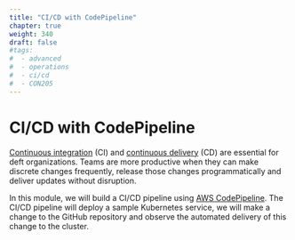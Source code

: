 ```yaml
---
title: "CI/CD with CodePipeline"
chapter: true
weight: 340
draft: false
#tags:
#  - advanced
#  - operations
#  - ci/cd
#  - CON205
---
```


# CI/CD with CodePipeline

[Continuous integration](https://aws.amazon.com/devops/continuous-integration/) (CI) and [continuous delivery](https://aws.amazon.com/devops/continuous-delivery/) (CD)
are essential for deft organizations. Teams are more productive when they can make discrete changes frequently, release those changes programmatically and deliver updates
without disruption.

In this module, we will build a CI/CD pipeline using [AWS CodePipeline](https://aws.amazon.com/codepipeline/). The CI/CD pipeline will deploy a sample Kubernetes service,
we will make a change to the GitHub repository and observe the automated delivery of this change to the cluster.
